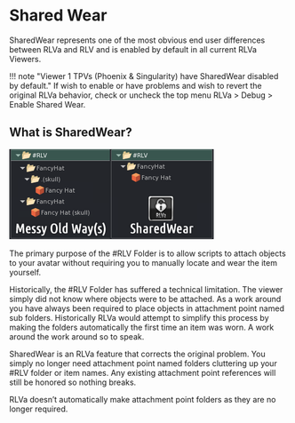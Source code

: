 # Shared Wear

SharedWear represents one of the most obvious end user differences between RLVa and RLV and is enabled by default in all current RLVa Viewers.

!!! note "Viewer 1 TPVs (Phoenix & Singularity) have SharedWear disabled by default."
    If wish to enable or have problems and wish to revert the original RLVa behavior, check or uncheck the top menu RLVa > Debug > Enable Shared Wear.

## What is SharedWear?

![Shared Wear ><](./shared_wear/sharedwear_rlvfolder.png)

The primary purpose of the #RLV Folder is to allow scripts to attach objects to your avatar without requiring you to manually locate and wear the item yourself.

Historically, the #RLV Folder has suffered a technical limitation. The viewer simply did not know where objects were to be attached. As a work around you have always been required to place objects in attachment point named sub folders. Historically RLVa would attempt to simplify this process by making the folders automatically the first time an item was worn. A work around the work around so to speak.

SharedWear is an RLVa feature that corrects the original problem. You simply no longer need attachment point named folders cluttering up your #RLV folder or item names. Any existing attachment point references will still be honored so nothing breaks.

RLVa doesn’t automatically make attachment point folders as they are no longer required.
